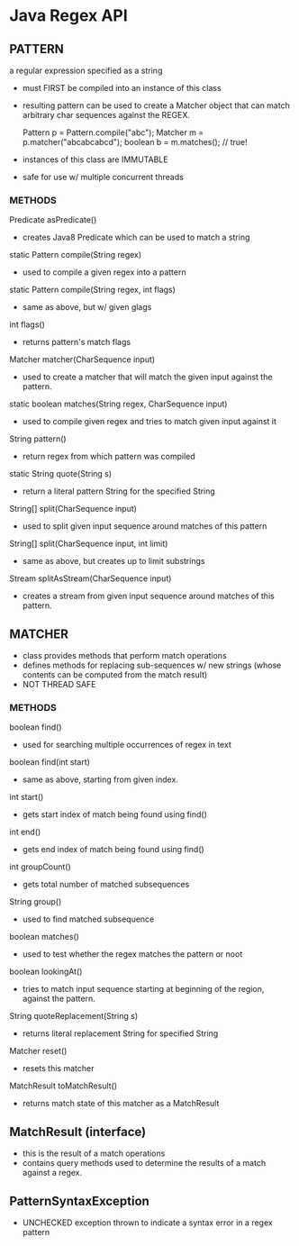 # Java Regex API

## PATTERN
a regular expression specified as a string
- must FIRST be compiled into an instance of this class
- resulting pattern can be used to create a Matcher object that can match arbitrary
char sequences against the REGEX.


    Pattern p = Pattern.compile("abc");
    Matcher m = p.matcher("abcabcabcd");
    boolean b = m.matches();    // true!

- instances of this class are IMMUTABLE
- safe for use w/ multiple concurrent threads

### METHODS
Predicate asPredicate()
- creates Java8 Predicate which can be used to match a string

static Pattern compile(String regex)
- used to compile a given regex into a pattern

static Pattern compile(String regex, int flags)
- same as above, but w/ given glags

int flags()
- returns pattern's match flags

Matcher matcher(CharSequence input)
- used to create a matcher that will match the given input against the pattern.

static boolean matches(String regex, CharSequence input)
- used to compile given regex and tries to match given input against it

String pattern()
- return regex from which pattern was compiled

static String quote(String s)
- return a literal pattern String for the specified String

String[] split(CharSequence input)
- used to split given input sequence around matches of this pattern

String[] split(CharSequence input, int limit)
- same as above, but creates up to limit substrings

Stream splitAsStream(CharSequence input)
- creates a stream from given input sequence around matches of this pattern.
    
## MATCHER
- class provides methods that perform match operations
- defines methods for replacing sub-sequences w/ new strings (whose contents can be 
computed from the match result)
- NOT THREAD SAFE

### METHODS
boolean find()
- used for searching multiple occurrences of regex in text

boolean find(int start)
- same as above, starting from given index.

int start()
- gets start index of match being found using find()

int end() 
- gets end index of match being found using find()

int groupCount()
- gets total number of matched subsequences

String group()
- used to find matched subsequence

boolean matches()
- used to test whether the regex matches the pattern or noot

boolean lookingAt()
- tries to match input sequence starting at beginning of the region, against the pattern.

String quoteReplacement(String s)
- returns literal replacement String for specified String

Matcher reset()
- resets this matcher

MatchResult toMatchResult()
- returns match state of this matcher as a MatchResult


## MatchResult (interface)
- this is the result of a match operations
- contains query methods used to determine the results of a match against a regex. 

## PatternSyntaxException
- UNCHECKED exception thrown to indicate a syntax error in a regex pattern
